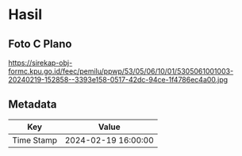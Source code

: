 # Hasil

## Foto C Plano

https://sirekap-obj-formc.kpu.go.id/feec/pemilu/ppwp/53/05/06/10/01/5305061001003-20240219-152858--3393e158-0517-42dc-94ce-1f4786ec4a00.jpg


## Metadata

| Key        | Value               |
| ---------- | ------------------- |
| Time Stamp | 2024-02-19 16:00:00 |



